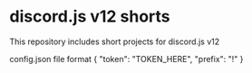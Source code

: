 # discord.js v12 shorts

This repository includes short projects for discord.js v12

config.json file format
{
  "token": "TOKEN_HERE",
  "prefix": "!"
}
